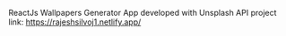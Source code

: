 ReactJs Wallpapers Generator App developed with Unsplash API
project link: https://rajeshsilvoj1.netlify.app/

